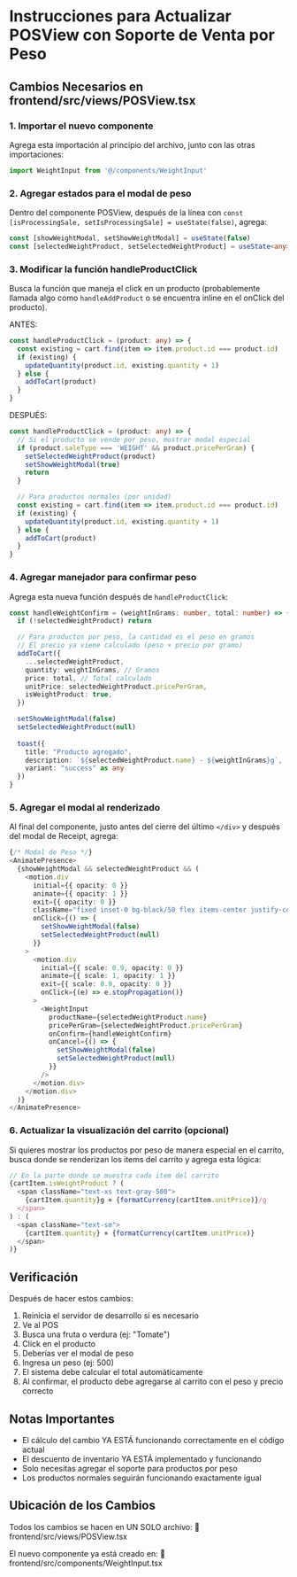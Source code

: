 # Instrucciones para Actualizar POSView con Soporte de Venta por Peso

## Cambios Necesarios en frontend/src/views/POSView.tsx

### 1. Importar el nuevo componente

Agrega esta importación al principio del archivo, junto con las otras importaciones:

```typescript
import WeightInput from '@/components/WeightInput'
```

### 2. Agregar estados para el modal de peso

Dentro del componente POSView, después de la línea con `const [isProcessingSale, setIsProcessingSale] = useState(false)`, agrega:

```typescript
const [showWeightModal, setShowWeightModal] = useState(false)
const [selectedWeightProduct, setSelectedWeightProduct] = useState<any>(null)
```

### 3. Modificar la función handleProductClick

Busca la función que maneja el click en un producto (probablemente llamada algo como `handleAddProduct` o se encuentra inline en el onClick del producto).

ANTES:
```typescript
const handleProductClick = (product: any) => {
  const existing = cart.find(item => item.product.id === product.id)
  if (existing) {
    updateQuantity(product.id, existing.quantity + 1)
  } else {
    addToCart(product)
  }
}
```

DESPUÉS:
```typescript
const handleProductClick = (product: any) => {
  // Si el producto se vende por peso, mostrar modal especial
  if (product.saleType === 'WEIGHT' && product.pricePerGram) {
    setSelectedWeightProduct(product)
    setShowWeightModal(true)
    return
  }

  // Para productos normales (por unidad)
  const existing = cart.find(item => item.product.id === product.id)
  if (existing) {
    updateQuantity(product.id, existing.quantity + 1)
  } else {
    addToCart(product)
  }
}
```

### 4. Agregar manejador para confirmar peso

Agrega esta nueva función después de `handleProductClick`:

```typescript
const handleWeightConfirm = (weightInGrams: number, total: number) => {
  if (!selectedWeightProduct) return

  // Para productos por peso, la cantidad es el peso en gramos
  // El precio ya viene calculado (peso × precio por gramo)
  addToCart({
    ...selectedWeightProduct,
    quantity: weightInGrams, // Gramos
    price: total, // Total calculado
    unitPrice: selectedWeightProduct.pricePerGram,
    isWeightProduct: true,
  })

  setShowWeightModal(false)
  setSelectedWeightProduct(null)
  
  toast({
    title: "Producto agregado",
    description: `${selectedWeightProduct.name} - ${weightInGrams}g`,
    variant: "success" as any
  })
}
```

### 5. Agregar el modal al renderizado

Al final del componente, justo antes del cierre del último `</div>` y después del modal de Receipt, agrega:

```typescript
{/* Modal de Peso */}
<AnimatePresence>
  {showWeightModal && selectedWeightProduct && (
    <motion.div
      initial={{ opacity: 0 }}
      animate={{ opacity: 1 }}
      exit={{ opacity: 0 }}
      className="fixed inset-0 bg-black/50 flex items-center justify-center z-50 p-4"
      onClick={() => {
        setShowWeightModal(false)
        setSelectedWeightProduct(null)
      }}
    >
      <motion.div
        initial={{ scale: 0.9, opacity: 0 }}
        animate={{ scale: 1, opacity: 1 }}
        exit={{ scale: 0.9, opacity: 0 }}
        onClick={(e) => e.stopPropagation()}
      >
        <WeightInput
          productName={selectedWeightProduct.name}
          pricePerGram={selectedWeightProduct.pricePerGram}
          onConfirm={handleWeightConfirm}
          onCancel={() => {
            setShowWeightModal(false)
            setSelectedWeightProduct(null)
          }}
        />
      </motion.div>
    </motion.div>
  )}
</AnimatePresence>
```

### 6. Actualizar la visualización del carrito (opcional)

Si quieres mostrar los productos por peso de manera especial en el carrito, busca donde se renderizan los items del carrito y agrega esta lógica:

```typescript
// En la parte donde se muestra cada item del carrito
{cartItem.isWeightProduct ? (
  <span className="text-xs text-gray-500">
    {cartItem.quantity}g × {formatCurrency(cartItem.unitPrice)}/g
  </span>
) : (
  <span className="text-sm">
    {cartItem.quantity} × {formatCurrency(cartItem.unitPrice)}
  </span>
)}
```

## Verificación

Después de hacer estos cambios:

1. Reinicia el servidor de desarrollo si es necesario
2. Ve al POS
3. Busca una fruta o verdura (ej: "Tomate")
4. Click en el producto
5. Deberías ver el modal de peso
6. Ingresa un peso (ej: 500)
7. El sistema debe calcular el total automáticamente
8. Al confirmar, el producto debe agregarse al carrito con el peso y precio correcto

## Notas Importantes

- El cálculo del cambio YA ESTÁ funcionando correctamente en el código actual
- El descuento de inventario YA ESTÁ implementado y funcionando
- Solo necesitas agregar el soporte para productos por peso
- Los productos normales seguirán funcionando exactamente igual

## Ubicación de los Cambios

Todos los cambios se hacen en UN SOLO archivo:
📁 frontend/src/views/POSView.tsx

El nuevo componente ya está creado en:
📁 frontend/src/components/WeightInput.tsx
